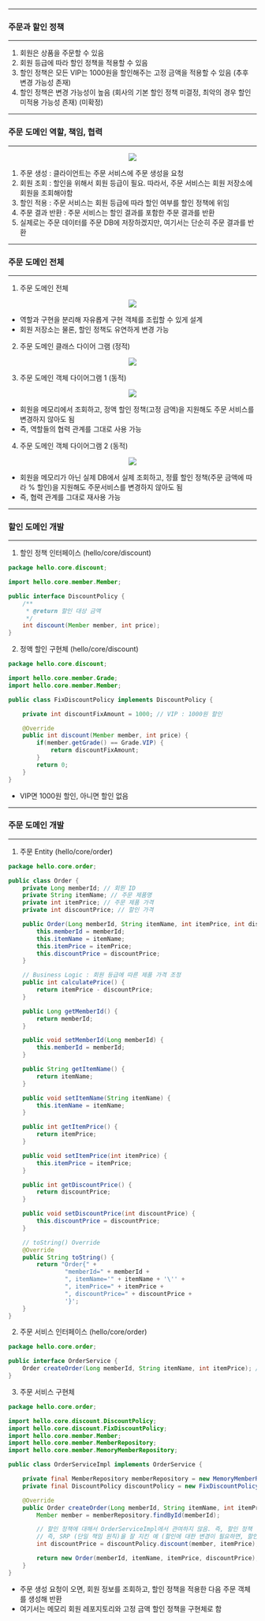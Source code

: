-----
### 주문과 할인 정책
-----
1. 회원은 상품을 주문할 수 있음
2. 회원 등급에 따라 할인 정책을 적용할 수 있음
3. 할인 정책은 모든 VIP는 1000원을 할인해주는 고정 금액을 적용할 수 있음 (추후 변경 가능성 존재)
4. 할인 정책은 변경 가능성이 높음 (회사의 기본 할인 정책 미결정, 최악의 경우 할인 미적용 가능성 존재) (미확정)

-----
### 주문 도메인 역할, 책임, 협력
-----
<div align="center">
<img src="https://github.com/sooyounghan/Data-Base/assets/34672301/f5449c00-0004-4ec3-9c5d-268b8ef1138f">
</div>

1. 주문 생성 : 클라이언트는 주문 서비스에 주문 생성을 요청
2. 회원 조회 : 할인을 위해서 회원 등급이 필요. 따라서, 주문 서비스는 회원 저장소에 회원을 조회해야함
3. 할인 적용 : 주문 서비스는 회원 등급에 따라 할인 여부를 할인 정책에 위임
4. 주문 결과 반환 : 주문 서비스는 할인 결과를 포함한 주문 결과를 반환
5. 실제로는 주문 데이터를 주문 DB에 저장하겠지만, 여기서는 단순히 주문 결과를 반환

-----
### 주문 도메인 전체
-----
1. 주문 도메인 전체
<div align="center">
<img src="https://github.com/sooyounghan/Data-Base/assets/34672301/9b583dc1-6946-46e9-ab9a-814083a6f0b5">
</div>

  - 역할과 구현을 분리해 자유롭게 구현 객체를 조립할 수 있게 설계
  - 회원 저장소는 물론, 할인 정책도 유연하게 변경 가능

2. 주문 도메인 클래스 다이어 그램 (정적)
<div align="center">
<img src="https://github.com/sooyounghan/Data-Base/assets/34672301/dec8279a-b750-44f6-85e8-0d609243591b">
</div>

3. 주문 도메인 객체 다이어그램 1 (동적)
<div align="center">
<img src="https://github.com/sooyounghan/Data-Base/assets/34672301/04365ae5-40d8-446a-b617-af26ca9e2002">
</div>

  - 회원을 메모리에서 조회하고, 정액 할인 정책(고정 금액)을 지원해도 주문 서비스를 변경하지 않아도 됨
  - 즉, 역할들의 협력 관계를 그대로 사용 가능

4. 주문 도메인 객체 다이어그램 2 (동적)
<div align="center">
<img src="https://github.com/sooyounghan/Data-Base/assets/34672301/f8468ab0-ae2d-48b5-80b9-9acc82772eae">
</div>

  - 회원을 메모리가 아닌 실제 DB에서 실제 조회하고, 정률 할인 정책(주문 금액에 따라 % 할인)을 지원해도 주문서비스를 변경하지 않아도 됨
  - 즉, 협력 관계를 그대로 재사용 가능

-----
### 할인 도메인 개발
-----
1. 할인 정책 인터페이스 (hello/core/discount)
```java
package hello.core.discount;

import hello.core.member.Member;

public interface DiscountPolicy {
    /**
     * @return 할인 대상 금액
     */
    int discount(Member member, int price);
}
```

2. 정액 할인 구현체 (hello/core/discount)
```java
package hello.core.discount;

import hello.core.member.Grade;
import hello.core.member.Member;

public class FixDiscountPolicy implements DiscountPolicy {

    private int discountFixAmount = 1000; // VIP : 1000원 할인

    @Override
    public int discount(Member member, int price) {
        if(member.getGrade() == Grade.VIP) {
            return discountFixAmount;
        }
        return 0;
    }
}
```
  - VIP면 1000원 할인, 아니면 할인 없음

-----
### 주문 도메인 개발
-----
1. 주문 Entity (hello/core/order)
```java
package hello.core.order;

public class Order {
    private Long memberId; // 회원 ID
    private String itemName; // 주문 제품명
    private int itemPrice; // 주문 제품 가격
    private int discountPrice; // 할인 가격

    public Order(Long memberId, String itemName, int itemPrice, int discountPrice) {
        this.memberId = memberId;
        this.itemName = itemName;
        this.itemPrice = itemPrice;
        this.discountPrice = discountPrice;
    }

    // Business Logic : 회원 등급에 따른 제품 가격 조정
    public int calculatePrice() {
        return itemPrice - discountPrice;
    }

    public Long getMemberId() {
        return memberId;
    }

    public void setMemberId(Long memberId) {
        this.memberId = memberId;
    }

    public String getItemName() {
        return itemName;
    }

    public void setItemName(String itemName) {
        this.itemName = itemName;
    }

    public int getItemPrice() {
        return itemPrice;
    }

    public void setItemPrice(int itemPrice) {
        this.itemPrice = itemPrice;
    }

    public int getDiscountPrice() {
        return discountPrice;
    }

    public void setDiscountPrice(int discountPrice) {
        this.discountPrice = discountPrice;
    }

    // toString() Override
    @Override
    public String toString() {
        return "Order{" +
                "memberId=" + memberId +
                ", itemName='" + itemName + '\'' +
                ", itemPrice=" + itemPrice +
                ", discountPrice=" + discountPrice +
                '}';
    }
}
```

2. 주문 서비스 인터페이스 (hello/core/order)
```java
package hello.core.order;

public interface OrderService {
    Order createOrder(Long memberId, String itemName, int itemPrice); // 회원이 주문한 주문 제품에 대한 정보 반환
}
```

3. 주문 서비스 구현체
```java
package hello.core.order;

import hello.core.discount.DiscountPolicy;
import hello.core.discount.FixDiscountPolicy;
import hello.core.member.Member;
import hello.core.member.MemberRepository;
import hello.core.member.MemoryMemberRepository;

public class OrderServiceImpl implements OrderService {

    private final MemberRepository memberRepository = new MemoryMemberRepository();
    private final DiscountPolicy discountPolicy = new FixDiscountPolicy();

    @Override
    public Order createOrder(Long memberId, String itemName, int itemPrice) {
        Member member = memberRepository.findById(memberId);

        // 할인 정책에 대해서 OrderServiceImpl에서 관여하지 않음. 즉, 할인 정책 역할에 위임했기에 그 결과만 받으면 됨
        // 즉, SRP (단일 책임 원칙)을 잘 지킨 예 (할인에 대한 변경이 필요하면, 할인 역할 부분만 변경하면 됨)
        int discountPrice = discountPolicy.discount(member, itemPrice);

        return new Order(memberId, itemName, itemPrice, discountPrice);
    }
}
```

  - 주문 생성 요청이 오면, 회원 정보를 조회하고, 할인 정책을 적용한 다음 주문 객체를 생성해 반환
  - 여기서는 메모리 회원 레포지토리와 고정 금액 할인 정책을 구현체로 함

